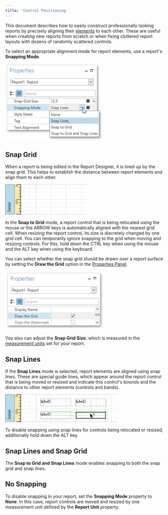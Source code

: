 ```yaml
---
title: 'Control Positioning '
---
```

This document describes how to easily construct professionally looking reports by precisely aligning their [elements](../../../../../../interface-elements-for-desktop/articles/report-designer/report-designer-for-wpf/report-elements/report-controls.md) to each other. These are useful when creating new reports from scratch or when fixing cluttered report layouts with dozens of randomly scattered controls.

To select an appropriate alignment mode for report elements, use a report's **Snapping Mode**.

![EUD_WpfReportDesigner_Positioning_1](../../../../../images/Img123807.png)

## Snap Grid
When a report is being edited in the Report Designer, it is lined up by the snap grid. This helps to establish the distance between report elements and align them to each other.

![EUD_WpfReportDesigner_Positioning_2](../../../../../images/Img123808.png)

In the **Snap to Grid** mode, a report control that is being relocated using the mouse or the ARROW keys is automatically aligned with the nearest grid cell. When resizing the report control, its size is discretely changed by one grid cell. You can temporarily ignore snapping to the grid when moving and resizing controls. For this, hold down the CTRL key when using the mouse and the ALT key when using the keyboard.

You can select whether the snap grid should be drawn over a report surface by setting the **Draw the Grid** option in the [Properties Panel](../../../../../../interface-elements-for-desktop/articles/report-designer/report-designer-for-wpf/interface-elements/properties-panel.md).

![EUD_WpfReportDesigner_Positioning_3](../../../../../images/Img123809.png)

You also can adjust the **Snap Grid Size**, which is measured in the [measurement units](../../../../../../interface-elements-for-desktop/articles/report-designer/report-designer-for-wpf/creating-reports/basic-operations/change-measurement-units-of-a-report.md) set for your report.

## Snap Lines
If the **Snap Lines** mode is selected, report elements are aligned using snap lines. These are special guide lines, which appear around the report control that is being moved or resized and indicate this control's bounds and the distance to other report elements (controls and bands).

![EUD_WpfReportDesigner_Positioning_4](../../../../../images/Img123810.png)

To disable snapping using snap lines for controls being relocated or resized, additionally hold down the ALT key.

## Snap Lines and Snap Grid
The **Snap to Grid and Snap Lines** mode enables snapping to both the snap grid and snap lines.

## No Snapping
To disable snapping in your report, set the **Snapping Mode** property to **None**. In this case, report controls are moved and resized by one measurement unit defined by the **Report Unit** property.